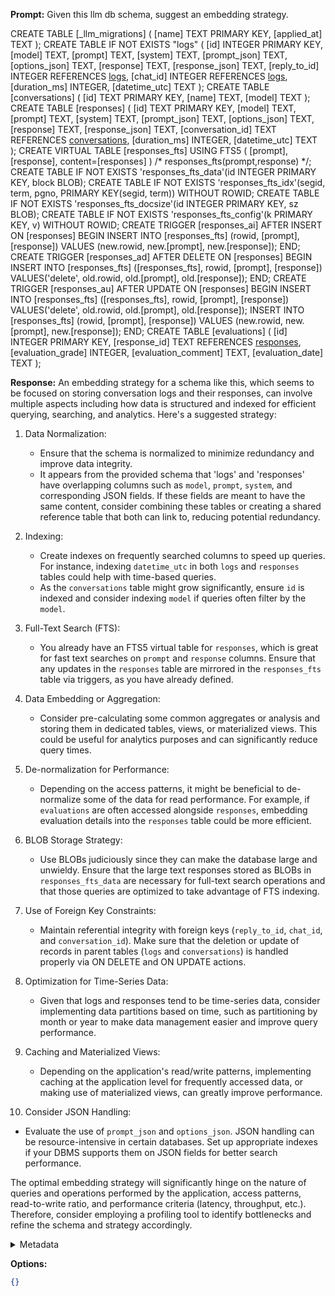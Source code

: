 **Prompt:**
Given this llm db schema, suggest an embedding strategy. 



CREATE TABLE [_llm_migrations] (
   [name] TEXT PRIMARY KEY,
   [applied_at] TEXT
);
CREATE TABLE IF NOT EXISTS "logs" (
   [id] INTEGER PRIMARY KEY,
   [model] TEXT,
   [prompt] TEXT,
   [system] TEXT,
   [prompt_json] TEXT,
   [options_json] TEXT,
   [response] TEXT,
   [response_json] TEXT,
   [reply_to_id] INTEGER REFERENCES [logs]([id]),
   [chat_id] INTEGER REFERENCES [logs]([id]),
   [duration_ms] INTEGER,
   [datetime_utc] TEXT
);
CREATE TABLE [conversations] (
   [id] TEXT PRIMARY KEY,
   [name] TEXT,
   [model] TEXT
);
CREATE TABLE [responses] (
   [id] TEXT PRIMARY KEY,
   [model] TEXT,
   [prompt] TEXT,
   [system] TEXT,
   [prompt_json] TEXT,
   [options_json] TEXT,
   [response] TEXT,
   [response_json] TEXT,
   [conversation_id] TEXT REFERENCES [conversations]([id]),
   [duration_ms] INTEGER,
   [datetime_utc] TEXT
);
CREATE VIRTUAL TABLE [responses_fts] USING FTS5 (
    [prompt], [response],
    content=[responses]
)
/* responses_fts(prompt,response) */;
CREATE TABLE IF NOT EXISTS 'responses_fts_data'(id INTEGER PRIMARY KEY, block BLOB);
CREATE TABLE IF NOT EXISTS 'responses_fts_idx'(segid, term, pgno, PRIMARY KEY(segid, term)) WITHOUT ROWID;
CREATE TABLE IF NOT EXISTS 'responses_fts_docsize'(id INTEGER PRIMARY KEY, sz BLOB);
CREATE TABLE IF NOT EXISTS 'responses_fts_config'(k PRIMARY KEY, v) WITHOUT ROWID;
CREATE TRIGGER [responses_ai] AFTER INSERT ON [responses] BEGIN
  INSERT INTO [responses_fts] (rowid, [prompt], [response]) VALUES (new.rowid, new.[prompt], new.[response]);
END;
CREATE TRIGGER [responses_ad] AFTER DELETE ON [responses] BEGIN
  INSERT INTO [responses_fts] ([responses_fts], rowid, [prompt], [response]) VALUES('delete', old.rowid, old.[prompt], old.[response]);
END;
CREATE TRIGGER [responses_au] AFTER UPDATE ON [responses] BEGIN
  INSERT INTO [responses_fts] ([responses_fts], rowid, [prompt], [response]) VALUES('delete', old.rowid, old.[prompt], old.[response]);
  INSERT INTO [responses_fts] (rowid, [prompt], [response]) VALUES (new.rowid, new.[prompt], new.[response]);
END;
CREATE TABLE [evaluations] ( [id] INTEGER PRIMARY KEY, [response_id] TEXT REFERENCES [responses]([id]), [evaluation_grade] INTEGER, [evaluation_comment] TEXT, [evaluation_date] TEXT );

**Response:**
An embedding strategy for a schema like this, which seems to be focused on storing conversation logs and their responses, can involve multiple aspects including how data is structured and indexed for efficient querying, searching, and analytics. Here's a suggested strategy:

1. Data Normalization:
   - Ensure that the schema is normalized to minimize redundancy and improve data integrity.
   - It appears from the provided schema that 'logs' and 'responses' have overlapping columns such as `model`, `prompt`, `system`, and corresponding JSON fields. If these fields are meant to have the same content, consider combining these tables or creating a shared reference table that both can link to, reducing potential redundancy.

2. Indexing:
   - Create indexes on frequently searched columns to speed up queries. For instance, indexing `datetime_utc` in both `logs` and `responses` tables could help with time-based queries.
   - As the `conversations` table might grow significantly, ensure `id` is indexed and consider indexing `model` if queries often filter by the `model`.

3. Full-Text Search (FTS):
   - You already have an FTS5 virtual table for `responses`, which is great for fast text searches on `prompt` and `response` columns. Ensure that any updates in the `responses` table are mirrored in the `responses_fts` table via triggers, as you have already defined.

4. Data Embedding or Aggregation:
   - Consider pre-calculating some common aggregates or analysis and storing them in dedicated tables, views, or materialized views. This could be useful for analytics purposes and can significantly reduce query times.

5. De-normalization for Performance:
   - Depending on the access patterns, it might be beneficial to de-normalize some of the data for read performance. For example, if `evaluations` are often accessed alongside `responses`, embedding evaluation details into the `responses` table could be more efficient.

6. BLOB Storage Strategy:
   - Use BLOBs judiciously since they can make the database large and unwieldy. Ensure that the large text responses stored as BLOBs in `responses_fts_data` are necessary for full-text search operations and that those queries are optimized to take advantage of FTS indexing.

7. Use of Foreign Key Constraints:
   - Maintain referential integrity with foreign keys (`reply_to_id`, `chat_id`, and `conversation_id`). Make sure that the deletion or update of records in parent tables (`logs` and `conversations`) is handled properly via ON DELETE and ON UPDATE actions.

8. Optimization for Time-Series Data:
   - Given that logs and responses tend to be time-series data, consider implementing data partitions based on time, such as partitioning by month or year to make data management easier and improve query performance.

9. Caching and Materialized Views:
   - Depending on the application's read/write patterns, implementing caching at the application level for frequently accessed data, or making use of materialized views, can greatly improve performance.

10. Consider JSON Handling:
   - Evaluate the use of `prompt_json` and `options_json`. JSON handling can be resource-intensive in certain databases. Set up appropriate indexes if your DBMS supports them on JSON fields for better search performance.

The optimal embedding strategy will significantly hinge on the nature of queries and operations performed by the application, access patterns, read-to-write ratio, and performance criteria (latency, throughput, etc.). Therefore, consider employing a profiling tool to identify bottlenecks and refine the schema and strategy accordingly.

<details><summary>Metadata</summary>

- Duration: 20591 ms
- Datetime: 2023-11-07T17:29:59.358465
- Model: gpt-4-1106-preview

</details>

**Options:**
```json
{}
```

